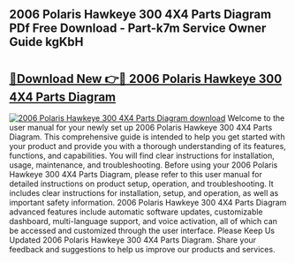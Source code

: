 ## 2006 Polaris Hawkeye 300 4X4 Parts Diagram PDf Free Download - Part-k7m Service Owner Guide kgKbH

# <h2><a href="http://dfikazq.blite.top/?on=2006+Polaris+Hawkeye+300+4X4+Parts+Diagram">🔗Download New 👉🔴 2006 Polaris Hawkeye 300 4X4 Parts Diagram</a></h2>

[![2006 Polaris Hawkeye 300 4X4 Parts Diagram download](https://i.imgur.com/lujVjoI.png)](http://dfikazq.blite.top/?on=2006+Polaris+Hawkeye+300+4X4+Parts+Diagram)
Welcome to the user manual for your newly set up 2006 Polaris Hawkeye 300 4X4 Parts Diagram. This comprehensive guide is intended to help you get started with your product and provide you with a thorough understanding of its features, functions, and capabilities. You will find clear instructions for installation, usage, maintenance, and troubleshooting. Before using your 2006 Polaris Hawkeye 300 4X4 Parts Diagram, please refer to this user manual for detailed instructions on product setup, operation, and troubleshooting. It includes clear instructions for installation, setup, and operation, as well as important safety information. 2006 Polaris Hawkeye 300 4X4 Parts Diagram advanced features include automatic software updates, customizable dashboard, multi-language support, and voice activation, all of which can be accessed and customized through the user interface. Please Keep Us Updated 2006 Polaris Hawkeye 300 4X4 Parts Diagram. Share your feedback and suggestions to help us improve our products and services.
